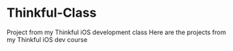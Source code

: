 # Thinkful-Class
Project from my Thinkful iOS development class
Here are the projects from my Thinkful iOS dev course
